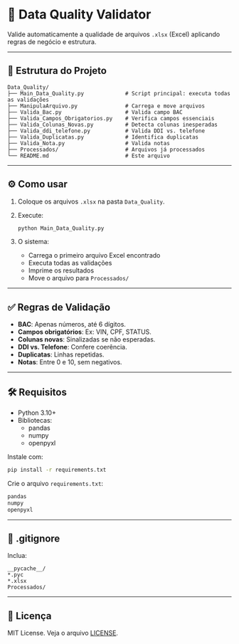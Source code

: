 # 🧪 Data Quality Validator

Valide automaticamente a qualidade de arquivos `.xlsx` (Excel) aplicando regras de negócio e estrutura.

---

## 📂 Estrutura do Projeto

```
Data_Quality/
├── Main_Data_Quality.py             # Script principal: executa todas as validações
├── ManipulaArquivo.py               # Carrega e move arquivos
├── Valida_Bac.py                    # Valida campo BAC
├── Valida_Campos_Obrigatorios.py    # Verifica campos essenciais
├── Valida_Colunas_Novas.py          # Detecta colunas inesperadas
├── Valida_ddi_telefone.py           # Valida DDI vs. telefone
├── Valida_Duplicatas.py             # Identifica duplicatas
├── Valida_Nota.py                   # Valida notas
├── Processados/                     # Arquivos já processados
└── README.md                        # Este arquivo
```

---

## ⚙️ Como usar

1. Coloque os arquivos `.xlsx` na pasta `Data_Quality`.
2. Execute:

   ```bash
   python Main_Data_Quality.py
   ```

3. O sistema:
   - Carrega o primeiro arquivo Excel encontrado
   - Executa todas as validações
   - Imprime os resultados
   - Move o arquivo para `Processados/`

---

## ✅ Regras de Validação

- **BAC**: Apenas números, até 6 dígitos.
- **Campos obrigatórios**: Ex: VIN, CPF, STATUS.
- **Colunas novas**: Sinalizadas se não esperadas.
- **DDI vs. Telefone**: Confere coerência.
- **Duplicatas**: Linhas repetidas.
- **Notas**: Entre 0 e 10, sem negativos.

---

## 🛠️ Requisitos

- Python 3.10+
- Bibliotecas:
  - pandas
  - numpy
  - openpyxl

Instale com:

```bash
pip install -r requirements.txt
```

Crie o arquivo `requirements.txt`:

```txt
pandas
numpy
openpyxl
```

---

## 🧼 .gitignore

Inclua:

```gitignore
__pycache__/
*.pyc
*.xlsx
Processados/
```
---

## 📄 Licença

MIT License. Veja o arquivo [LICENSE](LICENSE).
